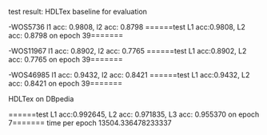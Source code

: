 test result:
HDLTex baseline for evaluation

-WOS5736
l1 acc: 0.9808,  l2 acc: 0.8798 
======test L1 acc:0.9808, L2 acc: 0.8798 on epoch 39=======

-WOS11967
l1 acc: 0.8902,  l2 acc: 0.7765 
======test L1 acc:0.8902, L2 acc: 0.7765 on epoch 39=======


-WOS46985
l1 acc: 0.9432,  l2 acc: 0.8421 
======test L1 acc:0.9432, L2 acc: 0.8421 on epoch 39=======

HDLTex on DBpedia

======test L1 acc:0.992645, L2 acc: 0.971835, L3 acc: 0.955370 on epoch 7=======
time per epoch 13504.336478233337



